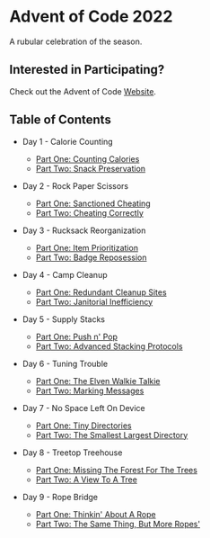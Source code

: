# Advent of Code 2022

A rubular celebration of the season.

## Interested in Participating?

Check out the Advent of Code [Website](https://adventofcode.com/).

## Table of Contents

* Day 1 - Calorie Counting
  - [Part One: Counting Calories](scripts/1a.rb)
  - [Part Two: Snack Preservation](scripts/1b.rb)
 
* Day 2 - Rock Paper Scissors
  - [Part One: Sanctioned Cheating](scripts/2a.rb)
  - [Part Two: Cheating Correctly](scripts/2b.rb)

* Day 3 - Rucksack Reorganization
  - [Part One: Item Prioritization](scripts/3a.rb)
  - [Part Two: Badge Reposession](scripts/3b.rb)

* Day 4 - Camp Cleanup
  - [Part One: Redundant Cleanup Sites](scripts/4a.rb)
  - [Part Two: Janitorial Inefficiency](scripts/4b.rb)

* Day 5 - Supply Stacks
  - [Part One: Push n' Pop](scripts/5a.rb)
  - [Part Two: Advanced Stacking Protocols](scripts/5b.rb)

* Day 6 - Tuning Trouble
  - [Part One: The Elven Walkie Talkie](scripts/6a.rb)
  - [Part Two: Marking Messages](scripts/6b.rb)

* Day 7 - No Space Left On Device
  - [Part One: Tiny Directories](scripts/7a.rb)
  - [Part Two: The Smallest Largest Directory](scripts/7b.rb)

* Day 8 - Treetop Treehouse
  - [Part One: Missing The Forest For The Trees](scripts/8a.rb)
  - [Part Two: A View To A Tree](scripts/8b.rb)

* Day 9 - Rope Bridge
  - [Part One: Thinkin' About A Rope](scripts/9a.rb)
  - [Part Two: The Same Thing, But More Ropes' ](scripts/9b.rb)

